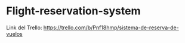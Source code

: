 # Flight-reservation-system

Link del Trello: https://trello.com/b/Pnf18hmp/sistema-de-reserva-de-vuelos